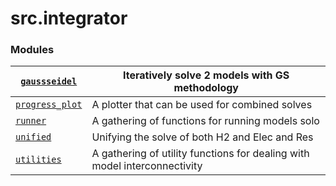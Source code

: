 # src.integrator

### Modules

| [`gaussseidel`](src.integrator.gaussseidel.md#module-src.integrator.gaussseidel)       | Iteratively solve 2 models with GS methodology                            |
|----------------------------------------------------------------------------------------|---------------------------------------------------------------------------|
| [`progress_plot`](src.integrator.progress_plot.md#module-src.integrator.progress_plot) | A plotter that can be used for combined solves                            |
| [`runner`](src.integrator.runner.md#module-src.integrator.runner)                      | A gathering of functions for running models solo                          |
| [`unified`](src.integrator.unified.md#module-src.integrator.unified)                   | Unifying the solve of both H2 and Elec and Res                            |
| [`utilities`](src.integrator.utilities.md#module-src.integrator.utilities)             | A gathering of utility functions for dealing with model interconnectivity |
